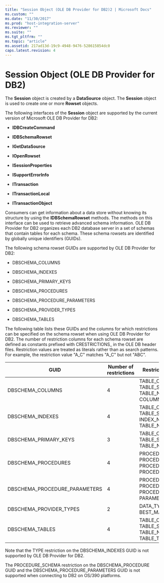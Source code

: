 ```yaml
---
title: "Session Object (OLE DB Provider for DB2)2 | Microsoft Docs"
ms.custom: ""
ms.date: "11/30/2017"
ms.prod: "host-integration-server"
ms.reviewer: ""
ms.suite: ""
ms.tgt_pltfrm: ""
ms.topic: "article"
ms.assetid: 217ad13d-19c9-4948-9476-528615854dc0
caps.latest.revision: 4
---
```

# Session Object (OLE DB Provider for DB2)
The **Session** object is created by a **DataSource** object. The **Session** object is used to create one or more **Rowset** objects.  
  
 The following interfaces of the **Session** object are supported by the current version of Microsoft OLE DB Provider for DB2:  
  
-   **IDBCreateCommand**  
  
-   **IDBSchemaRowset**  
  
-   **IGetDataSource**  
  
-   **IOpenRowset**  
  
-   **ISessionProperties**  
  
-   **ISupportErrorInfo**  
  
-   **ITransaction**  
  
-   **ITransactionLocal**  
  
-   **ITransactionObject**  
  
 Consumers can get information about a data store without knowing its structure by using the **IDBSchemaRowset** methods. The methods on this interface can be used to retrieve advanced schema information. OLE DB Provider for DB2 organizes each DB2 database server in a set of schemas that contain tables for each schema. These schema rowsets are identified by globally unique identifiers (GUIDs).  
  
 The following schema rowset GUIDs are supported by OLE DB Provider for DB2:  
  
-   DBSCHEMA_COLUMNS  
  
-   DBSCHEMA_INDEXES  
  
-   DBSCHEMA_PRIMARY_KEYS  
  
-   DBSCHEMA_PROCEDURES  
  
-   DBSCHEMA_PROCEDURE_PARAMETERS  
  
-   DBSCHEMA_PROVIDER_TYPES  
  
-   DBSCHEMA_TABLES  
  
 The following table lists these GUIDs and the columns for which restrictions can be specified on the schema rowset when using OLE DB Provider for DB2. The number of restriction columns for each schema rowset are defined as constants prefixed with CRESTRICTIONS_ in the OLE DB header files. Restriction values are treated as literals rather than as search patterns. For example, the restriction value "A_C" matches "A_C" but not "ABC".  
  
|GUID|Number of restrictions|Restriction columns|  
|----------|----------------------------|-------------------------|  
|DBSCHEMA_COLUMNS|4|TABLE_CATALOG TABLE_SCHEMA TABLE_NAME COLUMN_NAME|  
|DBSCHEMA_INDEXES|4|TABLE_CATALOG TABLE_SCHEMA INDEX_NAME TABLE_NAME|  
|DBSCHEMA_PRIMARY_KEYS|3|TABLE_CATALOG TABLE_SCHEMA TABLE_NAME|  
|DBSCHEMA_PROCEDURES|4|PROCEDURE_CATALOG PROCEDURE_SCHEMA PROCEDURE_NAME PROCEDURE_TYPE|  
|DBSCHEMA_PROCEDURE_PARAMETERS|4|PROCEDURE_CATALOG PROCEDURE_SCHEMA PROCEDURE_NAME PARAMETER_NAME|  
|DBSCHEMA_PROVIDER_TYPES|2|DATA_TYPE BEST_MATCH|  
|DBSCHEMA_TABLES|4|TABLE_CATALOG TABLE_SCHEMA TABLE_NAME TABLE_TYPE|  
  
 Note that the TYPE restriction on the DBSCHEMA_INDEXES GUID is not supported by OLE DB Provider for DB2.  
  
 The PROCEDURE_SCHEMA restriction on the DBSCHEMA_PROCEDURE GUID and the DBSCHEMA_PROCEDURE_PARAMETERS GUID is not supported when connecting to DB2 on OS/390 platforms.